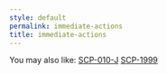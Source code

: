 ```yaml
---
style: default
permalink: immediate-actions
title: immediate-actions
---
```

You may also like:
[SCP-010-J](http://scp-wiki.net/scp-010-j)
[SCP-1999](http://scp-wiki.net/scp-1999)